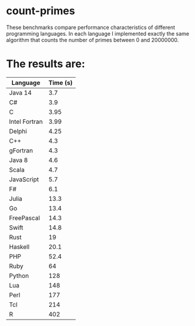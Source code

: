 # count-primes

These benchmarks compare performance characteristics of different programming languages.
In each language I implemented exactly the same algorithm that counts the number of primes between 0 and 20000000.

# The results are:
| Language | Time (s) |
|----------|----------|
|Java 14   |3.7       |
|C#        |3.9       |
|C         |3.95      |
|Intel Fortran|3.99   |
|Delphi    |4.25      |
|C++       |4.3       |
|gFortran  |4.3       |
|Java 8    |4.6       |
|Scala     |4.7       |
|JavaScript|5.7       |
|F#        |6.1       |
|Julia     |13.3      | 
|Go        |13.4      |
|FreePascal|14.3      |
|Swift     |14.8      |
|Rust      |19        |
|Haskell   |20.1      |
|PHP       |52.4      |
|Ruby      |64        |
|Python    |128       |
|Lua       |148       |
|Perl      |177       |
|Tcl       |214       |
|R         |402       |
